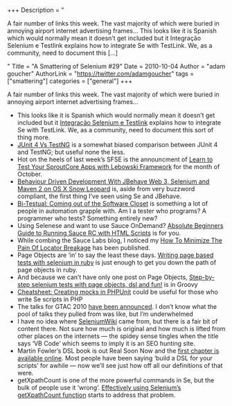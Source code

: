 +++
Description = "<p>A fair number of links this week. The vast majority of which were buried in annoying airport internet advertising frames… This looks like it is Spanish which would normally mean it doesn’t get included but it Integração Selenium e Testlink explains how to integrate Se with TestLink. We, as a community, need to document this […]</p>"
Title = "A Smattering of Selenium #29"
Date = 2010-10-04
Author = "adam goucher"
AuthorLink = "https://twitter.com/adamgoucher"
tags = ["smattering"]
categories = ["general"]
+++

<p>A fair number of links this week. The vast majority of which were buried in annoying airport internet advertising frames&#8230;<br />
</p>
<ul>
<li>This looks like it is Spanish which would normally mean it doesn&#8217;t get included but it <a href="http://sembugs.blogspot.com/2010/10/integracao-selenium-e-testlink.html">Integração Selenium e Testlink</a> explains how to integrate Se with TestLink. We, as a community, need to document this sort of thing more.</li>
<li><a href="http://www.mkyong.com/unittest/junit-4-vs-testng-comparison/">JUnit 4 Vs TestNG</a> is a somewhat biased comparison between JUnit 4 and TestNG; but useful none the less.</li>
<li>Hot on the heels of last week&#8217;s SFSE is the announcment of <a href="http://www.meetup.com/seleniumsanfrancisco/calendar/14966653/">Learn to Test Your SproutCore Apps with Lebowski Framework</a> for the month of October.</li>
<li><a href="http://siark.wordpress.com/2010/10/01/behaviour-driven-development-with-jbehave-web-3-selenium-and-maven-2-on-os-x-snow-leopard">Behaviour Driven Development With JBehave Web 3, Selenium and Maven 2 on OS X Snow Leopard</a> is, aside from very buzzword compliant, the first thing I&#8217;ve seen using Se and JBehave.</li>
<li><a href="http://marlenacompton.com/?p=1877">Bi-Testual: Coming out of the Software Closet</a> is something a lot of people in automation grapple with. Am I a tester who programs? A programmer who tests? Something entirely new?</li>
<li>Using Selenese and want to use Sauce OnDemand? <a href="http://saucelabs.com/blog/index.php/2010/09/absolute-beginners-guide-to-running-sauce-rc-with-html-scripts/">Absolute Beginners Guide to Running Sauce RC with HTML Scripts</a> is for you.</li>
<li>While combing the Sauce Labs blog, I noticed my <a href="http://saucelabs.com/blog/index.php/2010/09/how-to-minimize-the-pain-of-locator-breakage/">How To Minimize The Pain Of Locator Breakage</a> has been published.</li>
<li>Page Objects are &#8216;in&#8217; to say the least these days. <a href="http://fijiaaron.wordpress.com/2010/09/29/writing-page-based-tests-with-selenium-in-ruby/">Writing page based tests with selenium in ruby</a> is just enough to get you down the path of page objects in ruby.</li>
<li>And because we can&#8217;t have only one post on Page Objects, <a href="http://luizfar.wordpress.com/2010/09/29/page-objects/">Step-by-step selenium tests with page objects, dsl and fun!</a> is in Groovy</li>
<li><a href="http://www.oliverklee.de/temp/mocking-cheatsheet.pdf">Cheatsheet: Creating mocks in PHPUnit</a> could be useful for those who write Se scripts in PHP</li>
<li>The talks for GTAC 2010 <a href="http://www.gtac.biz/selected-talks">have been announced</a>. I don&#8217;t know what the pool of talks they pulled from was like, but I&#8217;m underwhelmed</li>
<li>I have no idea where <a href="http://www.seleniumwiki.com/">SeleniumWiki</a> came from, but there is a fair bit of content there. Not sure how much is original and how much is lifted from other places on the internets &#8212; the spidey sense tingles when the title says &#8216;VB Code&#8217; which seems to imply it is an SEO hunting site.</li>
<li>Martin Fowler&#8217;s DSL book is out Real Soon Now and the <a href="http://www.informit.com/articles/printerfriendly.aspx?p=1592379">first chapter is available online</a>. Most people have been saying &#8216;build a DSL for your scripts&#8217; for awhile &#8212; now we&#8217;ll see just how off all our definitions of that were.</li>
<li>getXpathCount is one of the more powerful commands in Se, but the bulk of people use it &#8216;wrong&#8217;. <a href="http://blog.browsermob.com/2010/09/effectively-using-seleniums-getxpathcount-function/">Effectively using Selenium’s getXpathCount function</a> starts to address that problem.</li>
</ul>

